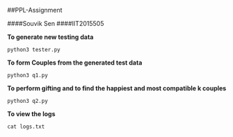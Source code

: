 ##PPL-Assignment

####Souvik Sen
####IIT2015505

**To generate new testing data**

```
python3 tester.py
```

**To form Couples from the generated test data**

```
python3 q1.py
```

**To perform gifting and to find the  happiest and most compatible k couples**

```
python3 q2.py
```

**To view the logs**

```
cat logs.txt
```
